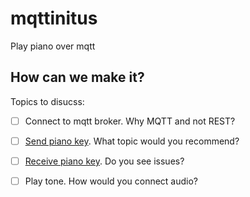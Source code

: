 # mqttinitus
Play piano over mqtt


## How can we make it?

Topics to disucss:

- [ ] Connect to mqtt broker. Why MQTT and not REST?
- [ ] [Send piano key](/piano_out.py). What topic would you recommend?
- [ ] [Receive piano key](/piano_out.py). Do you see issues?
- [ ] Play tone. How would you connect audio?

